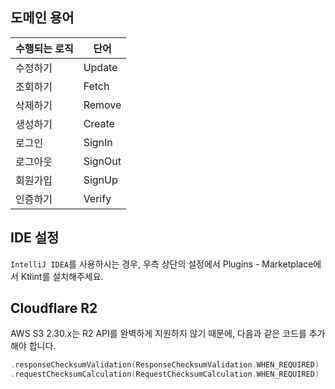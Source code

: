 ## 도메인 용어

| 수행되는 로직 | 단어      |
|---------|---------|
| 수정하기    | Update  |
| 조회하기    | Fetch   |
| 삭제하기    | Remove  |
| 생성하기    | Create  |
|로그인| SignIn  |
|로그아웃| SignOut |
|회원가입| SignUp  |
|인증하기| Verify  |

## IDE 설정

`IntelliJ IDEA`를 사용하시는 경우, 우측 상단의 설정에서 Plugins - Marketplace에서 Ktlint를 설치해주세요.

## Cloudflare R2

AWS S3 2.30.x는 R2 API를 완벽하게 지원하지 않기 때문에, 다음과 같은 코드를 추가해야 합니다.

```kotlin
.responseChecksumValidation(ResponseChecksumValidation.WHEN_REQUIRED)
.requestChecksumCalculation(RequestChecksumCalculation.WHEN_REQUIRED)
```
